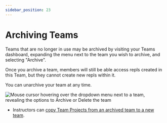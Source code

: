 ```yaml
---
sidebar_position: 23
---
```


# Archiving Teams

Teams that are no longer in use may be archived by visiting your Teams dashboard, expanding the menu next to the team you wish to archive, and selecting "Archive".

Once you archive a team, members will still be able access repls created in this Team, but they cannot create new repls within it. 

You can unarchive your team at any time.

![Mouse cursor hovering over the dropdown menu next to a team, revealing the options to Archive or Delete the team](https://replit-docs-images.bardia.repl.co/images/teamsForEducation/teamarchive.png)

- Instructors can [copy Team Projects from an archived team to a new team](/teams-edu/copying-projects-other-teams).

